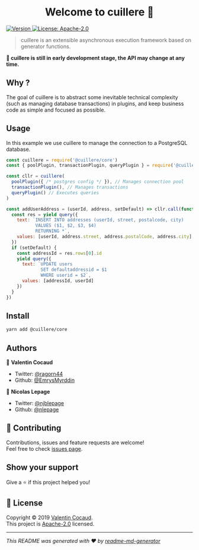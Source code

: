 <h1 align="center">Welcome to cuillere 🥄</h1>
<p>
  <a href="https://www.npmjs.com/package/@cuillere/core" target="_blank">
    <img alt="Version" src="https://img.shields.io/npm/v/@cuillere/core.svg">
  </a>
  <a href="https://spdx.org/licenses/Apache-2.0.html" target="_blank">
    <img alt="License: Apache-2.0" src="https://img.shields.io/badge/License-Apache2.0-yellow.svg" />
  </a>
</p>

> cuillere is an extensible asynchronous execution framework based on generator functions.

**🚧 cuillere is still in early development stage, the API may change at any time.**

## Why ?

The goal of cuillere is to abstract some inevitable technical complexity (such as managing database transactions) in plugins, and keep business code as simple and focused as possible.

## Usage

In this example we use cuillere to manage the connection to a PostgreSQL database.

```js
const cuillere = require('@cuillere/core')
const { poolPlugin, transactionPlugin, queryPlugin } = require('@cuillere/postgres')

const cllr = cuillere(
  poolPlugin({ /* postgres config */ }), // Manages connection pool
  transactionPlugin(), // Manages transactions
  queryPlugin() // Executes queries
)

const addUserAddress = (userId, address, setDefault) => cllr.call(function*() {
  const res = yield query({
    text: `INSERT INTO addresses (userId, street, postalcode, city)
           VALUES ($1, $2, $3, $4)
           RETURNING *`,
    values: [userId, address.street, address.postalCode, address.city]
  })
  if (setDefault) {
    const addressId = res.rows[0].id
    yield query({
      text: `UPDATE users
             SET defaultaddressid = $1
             WHERE userid = $2`,
      values: [addressId, userId]
    })
  }
})
```

## Install

```sh
yarn add @cuillere/core
```

## Authors

👤 **Valentin Cocaud**

* Twitter: [@ragorn44](https://twitter.com/ragorn44)
* Github: [@EmrysMyrddin](https://github.com/EmrysMyrddin)

👤 **Nicolas Lepage**

* Twitter: [@njblepage](https://twitter.com/njblepage)
* Github: [@nlepage](https://github.com/nlepage)

## 🤝 Contributing

Contributions, issues and feature requests are welcome!<br />Feel free to check [issues page](https://github.com/EmrysMyrddin/cuillere/issues).

## Show your support

Give a ⭐️ if this project helped you!

## 📝 License

Copyright © 2019 [Valentin Cocaud](https://github.com/EmrysMyrddin).<br />
This project is [Apache-2.0](https://spdx.org/licenses/Apache-2.0.html) licensed.

***
_This README was generated with ❤️ by [readme-md-generator](https://github.com/kefranabg/readme-md-generator)_
